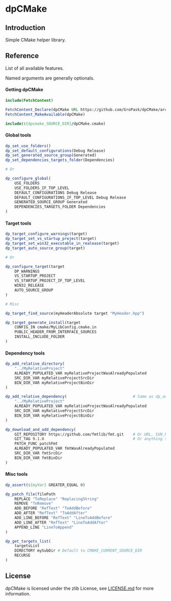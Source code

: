 # dpCMake

## Introduction
Simple CMake helper library.

## Reference
List of all available features.

Named arguments are generally optionals.

#### Getting dpCMake
```cmake
include(FetchContent)

FetchContent_Declare(dpCMake URL https://github.com/GroPask/dpCMake/archive/refs/tags/v0.0.4.zip)
FetchContent_MakeAvailable(dpCMake)

include(${dpcmake_SOURCE_DIR}/dpCMake.cmake)
```

#### Global tools
```cmake
dp_set_use_folders()
dp_set_default_configurations(Debug Release)
dp_set_generated_source_group(Generated)
dp_set_dependencies_targets_folder(Dependencies)

# Or

dp_configure_global(
    USE_FOLDERS
    USE_FOLDERS_IF_TOP_LEVEL
    DEFAULT_CONFIGURATIONS Debug Release
    DEFAULT_CONFIGURATIONS_IF_TOP_LEVEL Debug Release
    GENERATED_SOURCE_GROUP Generated
    DEPENDENCIES_TARGETS_FOLDER Dependencies
)
```

#### Target tools
```cmake
dp_target_configure_warnings(target)
dp_target_set_vs_startup_project(target)
dp_target_set_win32_executable_in_realease(target)
dp_target_auto_source_group(target)

# Or

dp_configure_target(target
    DP_WARNINGS
    VS_STARTUP_PROJECT
    VS_STARTUP_PROJECT_IF_TOP_LEVEL
    WIN32_RELEASE
    AUTO_SOURCE_GROUP
)

# Misc

dp_target_find_source(myHeaderAbsolute target "MyHeader.hpp")

dp_target_generate_install(target
    CONFIG_IN cmake/MyLibConfig.cmake.in
    PUBLIC_HEADER_FROM_INTERFACE_SOURCES
    INSTALL_INCLUDE_FOLDER
)
```
#### Dependency tools
```cmake
dp_add_relative_directory(
    "../MyRelativeProject"
    ALREADY_POPULATED_VAR myRelativeProjectWasAlreadyPopulated
    SRC_DIR_VAR myRelativeProjectSrcDir
    BIN_DIR_VAR myRelativeProjectBinDir
)

dp_add_relative_dependency(                             # Same as dp_add_relative_directory but use DEPENDENCIES_TARGETS_FOLDER
    "../MyRelativeProject"
    ALREADY_POPULATED_VAR myRelativeProjectWasAlreadyPopulated
    SRC_DIR_VAR myRelativeProjectSrcDir
    BIN_DIR_VAR myRelativeProjectBinDir
)

dp_download_and_add_dependency(
    GIT_REPOSITORY https://github.com/fmtlib/fmt.git    # Or URL, SVN_REPOSITORY, HG_REPOSITORY, CVS_REPOSITORY
    GIT_TAG 9.1.0                                       # Or anything supported by FetchContent_Declare
    PATCH_FUNC patchFmt
    ALREADY_POPULATED_VAR fmtWasAlreadyPopulated
    SRC_DIR_VAR fmtSrcDir
    BIN_DIR_VAR fmtBinDir
)
```

#### Misc tools
```cmake
dp_assert(${myVar} GREATER_EQUAL 0)

dp_patch_file(filePath
    REPLACE "ToReplace" "ReplacingString"
    REMOVE "ToRemove"
    ADD_BEFORE "RefText" "ToAddBefore"
    ADD_AFTER "RefText" "ToAddAfter"
    ADD_LINE_BEFORE "RefText" "LineToAddBefore"
    ADD_LINE_AFTER "RefText" "LineToAddAfter"
    APPEND_LINE "LineToAppend"
)

dp_get_targets_list(
    targetsList
    DIRECTORY mySubDir # Default to CMAKE_CURRENT_SOURCE_DIR
    RECURSE
)
```

## License

dpCMake is licensed under the zlib License, see [LICENSE.md](https://github.com/GroPask/dpCMake/blob/main/LICENSE.md) for more information.

